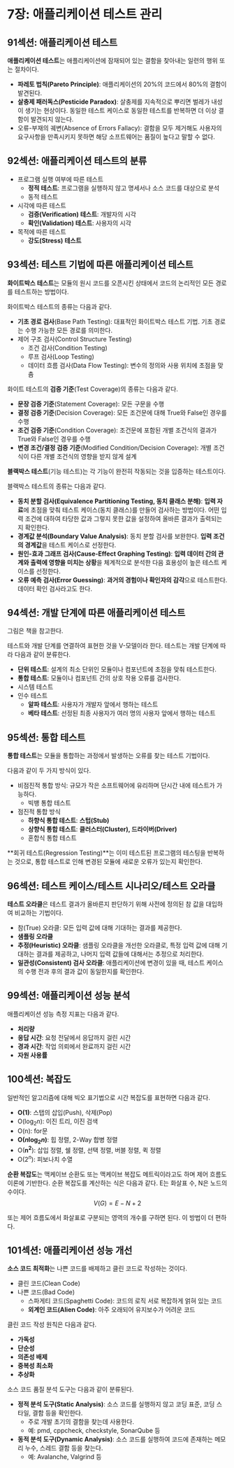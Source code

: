 # 7장: 애플리케이션 테스트 관리

## 91섹션: 애플리케이션 테스트

**애플리케이션 테스트**는 애플리케이션에 잠재되어 있는 결함을 찾아내는 일련의 행위 또는 절차이다.

- **파레토 법칙(Pareto Principle)**: 애플리케이션의 20%의 코드에서 80%의 결함이 발견된다.
- **살충제 패러독스(Pesticide Paradox)**: 살충제를 지속적으로 뿌리면 벌레가 내성이 생기는 현상이다. 동일한 테스트 케이스로 동일한 테스트를 반복하면 더 이상 결함이 발견되지 않는다.
- 오류-부재의 궤변(Absence of Errors Fallacy): 결함을 모두 제거해도 사용자의 요구사항을 만족시키지 못하면 해당 소프트웨어는 품질이 높다고 말할 수 없다.

## 92섹션: 애플리케이션 테스트의 분류

- 프로그램 실행 여부에 따른 테스트
  - **정적 테스트**: 프로그램을 실행하지 않고 명세서나 소스 코드를 대상으로 분석
  - 동적 테스트
- 시각에 따른 테스트
  - **검증(Verification) 테스트**: 개발자의 시각
  - **확인(Validation) 테스트**: 사용자의 시각
- 목적에 따른 테스트
  - **강도(Stress) 테스트**

## 93섹션: 테스트 기법에 따른 애플리케이션 테스트

**화이트박스 테스트**는 모듈의 원시 코드를 오픈시킨 상태에서 코드의 논리적인 모든 경로를 테스트하는 방법이다.

화이트박스 테스트의 종류는 다음과 같다.

- **기초 경로 검사**(Base Path Testing): 대표적인 화이트박스 테스트 기법. 기초 경로는 수행 가능한 모든 경로를 의미한다.
- 제어 구조 검사(Control Structure Testing)
  - 조건 검사(Condition Testing)
  - 루프 검사(Loop Testing)
  - 데이터 흐름 검사(Data Flow Testing): 변수의 정의와 사용 위치에 초점을 맞춤

화이트 테스트의 **검증 기준**(Test Coverage)의 종류는 다음과 같다.

- **문장 검증 기준**(Statement Coverage): 모든 구문을 수행
- **결정 검증 기준**(Decision Coverage): 모든 조건문에 대해 True와 False인 경우를 수행
- **조건 검증 기준**(Condition Coverage): 조건문에 포함된 개별 조건식의 결과가 True와 False인 경우를 수행
- **변경 조건/결정 검증 기준**(Modified Condition/Decision Coverage): 개별 조건식이 다른 개별 조건식의 영향을 받지 않게 설계

**블랙박스 테스트**(기능 테스트)는 각 기능이 완전히 작동되는 것을 입증하는 테스트이다.

블랙박스 테스트의 종류는 다음과 같다.

- **동치 분할 검사(Equivalence Partitioning Testing, 동치 클래스 분해)**: **입력 자료**에 초점을 맞춰 테스트 케이스(동치 클래스)를 만들어 검사하는 방법이다. 어떤 입력 조건에 대하여 타당한 값과 그렇지 못한 값을 설정하여 올바른 결과가 출력되는지 확인한다.
- **경계값 분석(Boundary Value Analysis)**: 동치 분할 검사를 보완한다. **입력 조건의 경계값**을 테스트 케이스로 선정한다.
- **원인-효과 그래프 검사(Cause-Effect Graphing Testing)**: **입력 데이터 간의 관계와 출력에 영향을 미치는 상황**을 체계적으로 분석한 다음 효용성이 높은 테스트 케이스를 선정한다.
- **오류 예측 검사(Error Guessing)**: **과거의 경험이나 확인자의 감각**으로 테스트한다. 데이터 확인 검사라고도 한다.

## 94섹션: 개발 단계에 따른 애플리케이션 테스트

그림은 책을 참고한다.

테스트와 개발 단계를 연결하여 표현한 것을 V-모델이라 한다. 테스트는 개발 단계에 따라 다음과 같이 분류한다.

- **단위 테스트**: 설계의 최소 단위인 모듈이나 컴포넌트에 초점을 맞춰 테스트한다.
- **통합 테스트**: 모듈이나 컴포넌트 간의 상호 작용 오류를 검사한다.
- 시스템 테스트
- 인수 테스트
  - **알파 테스트**: 사용자가 개발자 앞에서 행하는 테스트
  - **베타 테스트**: 선정된 최종 사용자가 여러 명의 사용자 앞에서 행하는 테스트

## 95섹션: 통합 테스트

**통합 테스트**는 모듈을 통합하는 과정에서 발생하는 오류를 찾는 테스트 기법이다.

다음과 같이 두 가지 방식이 있다.

- 비점진적 통합 방식: 규모가 작은 소프트웨어에 유리하며 단시간 내에 테스트가 가능하다.
  - 빅뱅 통합 테스트
- 점진적 통합 방식
  - **하향식 통합 테스트**: **스텁(Stub)**
  - **상향식 통합 테스트**: **클러스터(Cluster), 드라이버(Driver)**
  - 혼합식 통합 테스트

**회귀 테스트(Regression Testing)**는 이미 테스트된 프로그램의 테스팅을 반복하는 것으로, 통합 테스트로 인해 변경된 모듈에 새로운 오류가 있는지 확인한다.

## 96섹션: 테스트 케이스/테스트 시나리오/테스트 오라클

**테스트 오라클**은 테스트 결과가 올바른지 판단하기 위해 사전에 정의된 참 값을 대입하여 비교하는 기법이다.

- 참(True) 오라클: 모든 입력 값에 대해 기대하는 결과를 제공한다.
- **샘플링 오라클**
- **추정(Heuristic) 오라클**: 샘플링 오라클을 개선한 오라클로, 특정 입력 값에 대해 기대하는 결과를 제공하고, 나머지 입력 값들에 대해서는 추정으로 처리한다.
- **일관성(Consistent) 검사 오라클**: 애플리케이션에 변경이 있을 때, 테스트 케이스의 수행 전과 후의 결과 값이 동일한지를 확인한다.

## 99섹션: 애플리케이션 성능 분석

애플리케이션 성능 측정 지표는 다음과 같다.

- **처리량**
- **응답 시간**: 요청 전달에서 응답까지 걸린 시간
- **경과 시간**: 작업 의뢰에서 완료까지 걸린 시간
- **자원 사용률**

## 100섹션: 복잡도

일반적인 알고리즘에 대해 빅오 표기법으로 시간 복잡도를 표현하면 다음과 같다.

- **O(1)**: 스탭의 삽입(Push), 삭제(Pop)
- O($\log_2n$): 이진 트리, 이진 검색
- O(n): for문
- **O($n\log_2n$)**: 힙 정렬, 2-Way 합병 정렬
- O($\boldsymbol{n^2}$): 삽입 정렬, 쉘 정렬, 선택 정렬, 버블 정렬, 퀵 정렬
- O($2^n$): 피보나치 수열

**순환 복잡도**는 맥케이브 순환도 또는 맥케이브 복잡도 메트릭이라고도 하며 제어 흐름도 이론에 기반한다. 순환 복잡도를 계산하는 식은 다음과 같다. E는 화살표 수, N은 노드의 수이다.
$$
V(G)=E-N+2
$$

또는 제어 흐름도에서 화살표로 구분되는 영역의 개수를 구하면 된다. 이 방법이 더 편하다.

## 101섹션: 애플리케이션 성능 개선

**소스 코드 최적화**는 나쁜 코드를 배제하고 클린 코드로 작성하는 것이다.

- 클린 코드(Clean Code)
- 나쁜 코드(Bad Code)
  - 스파게티 코드(Spaghetti Code): 코드의 로직 서로 복잡하게 얽혀 있는 코드
  - **외계인 코드(Alien Code)**: 아주 오래되어 유지보수가 어려운 코드

클린 코드 작성 원칙은 다음과 같다.

- **가독성**
- **단순성**
- **의존성 배제**
- **중복성 최소화**
- **추상화**

소스 코드 품질 분석 도구는 다음과 같이 분류된다.

- **정적 분석 도구(Static Analysis)**: 소스 코드를 실행하지 않고 코딩 표준, 코딩 스타일, 결함 등을 확인한다.
  - 주로 개발 초기의 결함을 찾는데 사용한다.
  - 예: pmd, cppcheck, checkstyle, SonarQube 등
- **동적 분석 도구(Dynamic Analysis)**: 소스 코드를 실행하여 코드에 존재하는 메모리 누수, 스레드 결함 등을 찾는다.
  - 예: Avalanche, Valgrind 등
